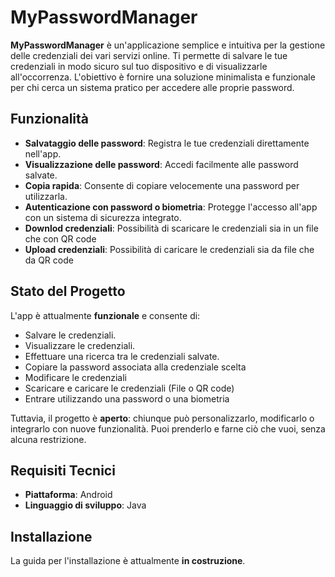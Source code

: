 # MyPasswordManager

**MyPasswordManager** è un'applicazione semplice e intuitiva per la gestione delle credenziali dei vari servizi online. Ti permette di salvare le tue credenziali in modo sicuro sul tuo dispositivo e di visualizzarle all'occorrenza. L'obiettivo è fornire una soluzione minimalista e funzionale per chi cerca un sistema pratico per accedere alle proprie password.

## Funzionalità

- **Salvataggio delle password**: Registra le tue credenziali direttamente nell'app.
- **Visualizzazione delle password**: Accedi facilmente alle password salvate.
- **Copia rapida**: Consente di copiare velocemente una password per utilizzarla.
- **Autenticazione con password o biometria**: Protegge l'accesso all'app con un sistema di sicurezza integrato.
- **Downlod credenziali**: Possibilità di scaricare le credenziali sia in un file che con QR code
- **Upload credenziali**: Possibilità di caricare le credenziali sia da file che da QR code

## Stato del Progetto

L'app è attualmente **funzionale** e consente di:
- Salvare le credenziali.
- Visualizzare le credenziali.
- Effettuare una ricerca tra le credenziali salvate.
- Copiare la password associata alla credenziale scelta
- Modificare le credenziali
- Scaricare e caricare le credenziali (File o QR code)
- Entrare utilizzando una password o una biometria

Tuttavia, il progetto è **aperto**: chiunque può personalizzarlo, modificarlo o integrarlo con nuove funzionalità. Puoi prenderlo e farne ciò che vuoi, senza alcuna restrizione.

## Requisiti Tecnici

- **Piattaforma**: Android
- **Linguaggio di sviluppo**: Java

## Installazione

La guida per l'installazione è attualmente **in costruzione**. 